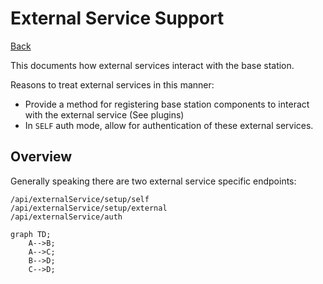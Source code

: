 # External Service Support

[Back](README.md)


This documents how external services interact with the base station.


Reasons to treat external services in this manner:

 - Provide a method for registering base station components to interact with the external service (See plugins)
 - In `SELF` auth mode, allow for authentication of these external services.

## Overview

Generally speaking there are two external service specific endpoints:

```
/api/externalService/setup/self
/api/externalService/setup/external
/api/externalService/auth
```

```mermaid
graph TD;
    A-->B;
    A-->C;
    B-->D;
    C-->D;
```